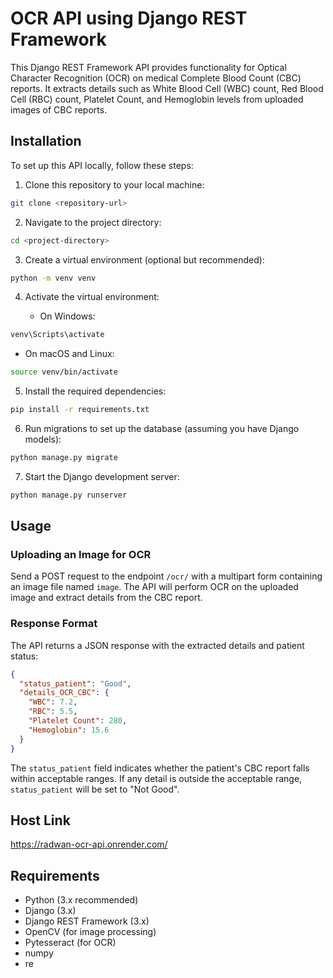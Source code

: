 # OCR API using Django REST Framework

This Django REST Framework API provides functionality for Optical Character Recognition (OCR) on medical Complete Blood Count (CBC) reports. It extracts details such as White Blood Cell (WBC) count, Red Blood Cell (RBC) count, Platelet Count, and Hemoglobin levels from uploaded images of CBC reports.

## Installation

To set up this API locally, follow these steps:

1. Clone this repository to your local machine:

```bash
git clone <repository-url>
```

2. Navigate to the project directory:

```bash
cd <project-directory>
```

3. Create a virtual environment (optional but recommended):

```bash
python -m venv venv
```

4. Activate the virtual environment:

   - On Windows:

```bash
venv\Scripts\activate
```

   - On macOS and Linux:

```bash
source venv/bin/activate
```

5. Install the required dependencies:

```bash
pip install -r requirements.txt
```

6. Run migrations to set up the database (assuming you have Django models):

```bash
python manage.py migrate
```

7. Start the Django development server:

```bash
python manage.py runserver
```

## Usage

### Uploading an Image for OCR

Send a POST request to the endpoint `/ocr/` with a multipart form containing an image file named `image`. The API will perform OCR on the uploaded image and extract details from the CBC report.

### Response Format

The API returns a JSON response with the extracted details and patient status:

```json
{
  "status_patient": "Good",
  "details_OCR_CBC": {
    "WBC": 7.2,
    "RBC": 5.5,
    "Platelet Count": 280,
    "Hemoglobin": 15.6
  }
}
```

The `status_patient` field indicates whether the patient's CBC report falls within acceptable ranges. If any detail is outside the acceptable range, `status_patient` will be set to "Not Good".


## Host Link
https://radwan-ocr-api.onrender.com/

## Requirements

- Python (3.x recommended)
- Django (3.x)
- Django REST Framework (3.x)
- OpenCV (for image processing)
- Pytesseract (for OCR)
- numpy
- re


